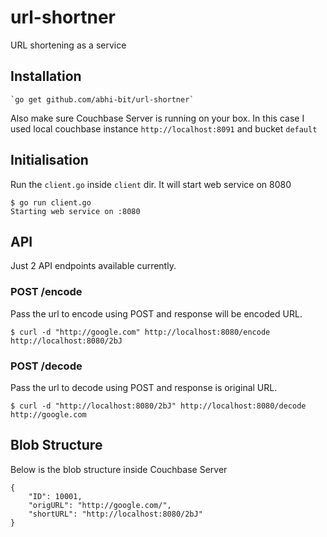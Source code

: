 # url-shortner

URL shortening as a service

## Installation 

    `go get github.com/abhi-bit/url-shortner`

Also make sure Couchbase Server is running on your box. In this case I used local couchbase instance `http://localhost:8091` and bucket `default`

## Initialisation

Run the `client.go` inside `client` dir. It will start web service on 8080

```
$ go run client.go 
Starting web service on :8080
```

## API

Just 2 API endpoints available currently.

### POST /encode

Pass the url to encode using POST and response will be encoded URL.

```
$ curl -d "http://google.com" http://localhost:8080/encode
http://localhost:8080/2bJ
```

### POST /decode

Pass the url to decode using POST and response is original URL.

```
$ curl -d "http://localhost:8080/2bJ" http://localhost:8080/decode
http://google.com
```

## Blob Structure

Below is the blob structure inside Couchbase Server

```
{
    "ID": 10001,
    "origURL": "http://google.com/",
    "shortURL": "http://localhost:8080/2bJ"
}
```
